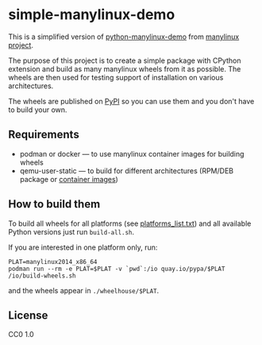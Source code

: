 # simple-manylinux-demo

This is a simplified version of [python-manylinux-demo](https://github.com/pypa/python-manylinux-demo) from [manylinux project](https://github.com/pypa/manylinux).

The purpose of this project is to create a simple package with CPython extension and build as many manylinux wheels from it as possible. The wheels are then used for testing support of installation on various architectures.

The wheels are published on [PyPI](https://pypi.org/project/simple-manylinux-demo) so you can use them and you don't have to build your own.

## Requirements

* podman or docker — to use manylinux container images for building wheels
* qemu-user-static — to build for different architectures (RPM/DEB package or [container images](https://github.com/multiarch/qemu-user-static))

## How to build them

To build all wheels for all platforms (see [platforms_list.txt](platforms_list.txt)) and all available Python versions just run `build-all.sh`.

If you are interested in one platform only, run:

```
PLAT=manylinux2014_x86_64
podman run --rm -e PLAT=$PLAT -v `pwd`:/io quay.io/pypa/$PLAT /io/build-wheels.sh
```

and the wheels appear in `./wheelhouse/$PLAT`.

## License

CC0 1.0
